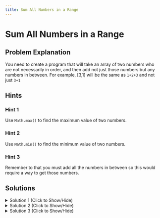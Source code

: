 ```yaml
---
title: Sum All Numbers in a Range
---
```


# Sum All Numbers in a Range

## Problem Explanation

You need to create a program that will take an array of two numbers who are not necessarily in order, and then add not just those numbers but any numbers in between. For example, [3,1] will be the same as `1+2+3` and not just `3+1`

## Hints

### Hint 1

Use `Math.max()` to find the maximum value of two numbers.

### Hint 2

Use `Math.min()` to find the minimum value of two numbers.

### Hint 3

Remember to that you must add all the numbers in between so this would require a way to get those numbers.

## Solutions

<details><summary>Solution 1 (Click to Show/Hide)</summary>

```javascript
function sumAll(arr) {
  var max = Math.max(arr[0], arr[1]);
  var min = Math.min(arr[0], arr[1]);
  var temp = 0;
  for (var i = min; i <= max; i++) {
    temp += i;
  }
  return temp;
}

sumAll([1, 4]);
```


#### Code Explanation

*   First create a variable to store the max number between two.
*   The same as before for the Smallest number.
*   We create a temporary variable to add the numbers.

Since the numbers might not be always in order, using `max()` and `min()` will help organize.

#### Relevant Links

*   <a href='http://forum.freecodecamp.com/t/javascript-math-max/14682' target='_blank' rel='nofollow'>Math.max()</a>
*   <a href='http://forum.freecodecamp.com/t/javascript-math-min/14684' target='_blank' rel='nofollow'>Math.min()</a>
*   <a href='http://forum.freecodecamp.com/t/javascript-for-loop/14666' target='_blank' rel='nofollow'>For Loops</a>

</details>

<details><summary>Solution 2 (Click to Show/Hide)</summary>

```javascript
const sumAll = arr => {
  // Buckle up everything to one!
  const startNum = arr[0];
  const endNum = arr[1];

  // Get the count of numbers between the two numbers by subtracting them and add 1 to the absolute value.
  // ex. There are |1-4| + 1 = 4, (1, 2, 3, 4), 4 numbers between 1 and 4.
  const numCount = Math.abs(startNum - endNum) + 1;

  // Using Arithmetic Progression summing formula
  const sum = ((startNum + endNum) * numCount) / 2;
  return sum;
};
```

#### Code Explanation

*   The formula for calculating the sum of a continuous range is "(startNum + endNum) * numCount / 2".
*   arr[0] and arr[1] can either be startNum or endNum, order doesn't matter.
*   We can get the count of numbers in range by "Math.abs(arr[0] - arr[1]) + 1".
*   Applying the formula by plugging in the numbers.

#### Relevant Links

*   <a href='http://forum.freecodecamp.com/t/javascript-array-prototype-sort/14306' target='_blank' rel='nofollow'>Array.sort()</a>
*   <a href='https://en.wikipedia.org/wiki/Arithmetic_progression#Sum' target='_blank' rel='nofollow'>Arithmetic Progression summing formula</a>
*   <a href='https://developer.mozilla.org/en-US/docs/Web/JavaScript/Reference/Functions/Arrow_functions' target='_blank' rel='nofollow'>ES6 arrow function</a>
</details>


<details><summary>Solution 3 (Click to Show/Hide)</summary>

```javascript
function sumAll(arr) {
  var sum = 0;
  for (var i = Math.min(...arr); i <= Math.max(...arr); i++) {
    sum += i;
  }
  return sum;
}

sumAll([1, 4]);
```


#### Code Explanation

*   Creating a variable sum to store the sum of the elements.
*   Starting iteration of the loop from min element of given array and stopping when it reaches the max element.
*   Using a spread operator (...arr) allows passing the actual array to the function instead of one-by-one elements.

#### Relevant Links

*   <a href='https://developer.mozilla.org/en-US/docs/Web/JavaScript/Reference/Operators/Spread_operator' target='_blank' rel='nofollow'>Spread Operator</a>
*   <a href='https://developer.mozilla.org/en-US/docs/Web/JavaScript/Reference/Global_Objects/Math/max' target='_blank' rel='nofollow'>Using Spread Operator in Math.max()</a>
</details>


